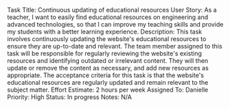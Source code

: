 Task Title: Continuous updating of educational resources
User Story: As a teacher, I want to easily find educational resources on engineering and advanced technologies, so that I can improve my teaching skills and provide my students with a better learning experience.
Description: This task involves continuously updating the website's educational resources to ensure they are up-to-date and relevant. The team member assigned to this task will be responsible for regularly reviewing the website's existing resources and identifying outdated or irrelevant content. They will then update or remove the content as necessary, and add new resources as appropriate. The acceptance criteria for this task is that the website's educational resources are regularly updated and remain relevant to the subject matter.
Effort Estimate: 2 hours per week
Assigned To: Danielle
Priority: High
Status: In progress
Notes: N/A
